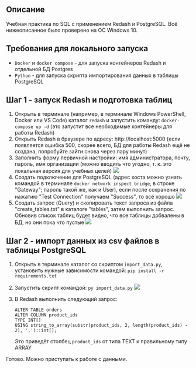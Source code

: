 ## Описание
Учебная практика по SQL с применением Redash и PostgreSQL. Всё нижеописанное было проверено на ОС Windows 10.

## Требования для локального запуска
- `Docker` и `docker compose` - для запуска контейнеров Redash и отдельной БД Postgres
- `Python` - для запуска скрипта импортирования данных в таблицы PostgreSQL

## Шаг 1 - запуск Redash и подготовка таблиц
1) Открыть в терминале (например, в терминале Windows PowerShell, Docker или VS Code) каталог `redash` и запустить команду: 
``` docker-compose up -d ``` (это запустит все необходимые контейнеры для работы Redash)
2) Открыть Redash в браузере по адресу: http://localhost:5000 (если появляется ошибка 500, скорее всего, БД для работы Redash ещё не создана, попробуйте зайти снова через пару минут)
3) Заполнить форму первичной настройки: имя администратора, почту, пароль, имя организации (можно вводить что угодно, т. к. это локальная версия для учебных целей)
![](/img/01_redash_initial.png)
4) Создать подключение для PostgreSQL (адрес хоста можно узнать командой в терминале ` docker network inspect bridge `, в строке "Gateway"; пароль такой же, как и User), если после сохранения по нажатию "Test Connection" получаем "Success", то всё хорошо
![](/img/02_redash_postgres_conn.png)
5) Создать запрос (Query) и скопировать текст запроса из файла "create_tables.txt" в каталоге "tables", затем выполнить запрос. Обновив список таблиц будет видно, что все таблицы добвалены в БД, но они пока что пустые
![](/img/03_redash_create_tables_query.png)

## Шаг 2 - импорт данных из csv файлов в таблицы PostgreSQL
1) Открыть в терминале каталог со скриптом `import_data.py`, установить нужные зависимости командой: 
``` pip install -r requirements.txt ```
2) Запустить скрипт командой: 
``` py import_data.py ```
    ![](/img/04_python_import_data.png)

3) В Redash выполнить следующий запрос:
    ``` 
    ALTER TABLE orders 
    ALTER COLUMN product_ids
    TYPE INT[]
    USING string_to_array(substr(product_ids, 2, length(product_ids) - 2), ',')::int[]; 
    ```
    Это приведёт столбец `product_ids` от типа TEXT к правильному типу ARRAY

Готово. Можно приступать к работе с данными.